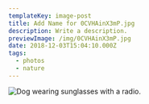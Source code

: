 ```yaml
---
templateKey: image-post
title: Add Name for 0CVHAinX3mP.jpg
description: Write a description.
previewImage: /img/0CVHAinX3mP.jpg
date: 2018-12-03T15:04:10.000Z
tags:
  - photos
  - nature
---
```

![Dog wearing sunglasses with a radio.](/img/0CVHAinX3mP.jpg)
